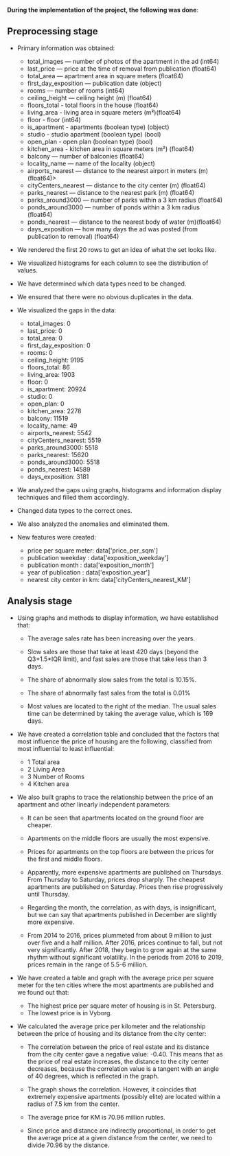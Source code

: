 **During the implementation of the project, the following was done**:

## Preprocessing stage
- Primary information was obtained:

    - total_images — number of photos of the apartment in the ad (int64)
    - last_price — price at the time of removal from publication (float64)
    - total_area — apartment area in square meters (float64)
    - first_day_exposition — publication date (object)
    - rooms — number of rooms (int64)
    - ceiling_height — ceiling height (m) (float64)
    - floors_total - total floors in the house (float64)
    - living_area - living area in square meters (m²)(float64)
    - floor - floor (int64)
    - is_apartment - apartments (boolean type) (object)
    - studio - studio apartment (boolean type) (bool)
    - open_plan - open plan (boolean type) (bool)
    - kitchen_area - kitchen area in square meters (m²) (float64)
    - balcony — number of balconies (float64)
    - locality_name — name of the locality (object)
    - airports_nearest — distance to the nearest airport in meters (m) (float64)>
    - cityCenters_nearest — distance to the city center (m) (float64)
    - parks_nearest — distance to the nearest park (m) (float64)
    - parks_around3000 — number of parks within a 3 km radius (float64)
    - ponds_around3000 — number of ponds within a 3 km radius (float64)
    - ponds_nearest — distance to the nearest body of water (m)(float64)
    - days_exposition — how many days the ad was posted (from publication to removal) (float64)

- We rendered the first 20 rows to get an idea of what the set looks like.
- We visualized histograms for each column to see the distribution of values.

- We have determined which data types need to be changed.

- We ensured that there were no obvious duplicates in the data.

- We visualized the gaps in the data:

  - total_images: 0
  - last_price: 0
  - total_area: 0
  - first_day_exposition: 0
  - rooms: 0
  - ceiling_height: 9195
  - floors_total: 86
  - living_area: 1903
  - floor: 0
  - is_apartment: 20924
  - studio: 0
  - open_plan: 0
  - kitchen_area: 2278
  - balcony: 11519
  - locality_name: 49
  - airports_nearest: 5542
  - cityCenters_nearest: 5519
  - parks_around3000: 5518
  - parks_nearest: 15620
  - ponds_around3000: 5518
  - ponds_nearest: 14589
  - days_exposition: 3181

- We analyzed the gaps using graphs, histograms and information display techniques and filled them accordingly.

- Changed data types to the correct ones.

- We also analyzed the anomalies and eliminated them.

- New features were created:

    - price per square meter: data['price_per_sqm']
    - publication weekday : data['exposition_weekday']
    - publication month : data['exposition_month']
    - year of publication : data['exposition_year']
    - nearest city center in km: data['cityCenters_nearest_KM']
  
## Analysis stage
- Using graphs and methods to display information, we have established that:

   - The average sales rate has been increasing over the years.
    
   - Slow sales are those that take at least 420 days (beyond the Q3+1.5*IQR limit), and fast sales are those that take less than 3 days.
    
   - The share of abnormally slow sales from the total is 10.15%.
    
   - The share of abnormally fast sales from the total is 0.01%
    
   - Most values are located to the right of the median. The usual sales time can be determined by taking the average value, which is 169 days.

- We have created a correlation table and concluded that the factors that most influence the price of housing are the following, classified from most influential to least influential:

    - 1 Total area
    - 2 Living Area
    - 3 Number of Rooms
    - 4 Kitchen area
      
- We also built graphs to trace the relationship between the price of an apartment and other linearly independent parameters:

    - It can be seen that apartments located on the ground floor are cheaper.
    
    - Apartments on the middle floors are usually the most expensive.
    
    - Prices for apartments on the top floors are between the prices for the first and middle floors.
    
    - Apparently, more expensive apartments are published on Thursdays. From Thursday to Saturday, prices drop sharply. The cheapest apartments are published on Saturday. Prices then rise progressively until Thursday.
    
    - Regarding the month, the correlation, as with days, is insignificant, but we can say that apartments published in December are slightly more expensive.
    
    - From 2014 to 2016, prices plummeted from about 9 million to just over five and a half million. After 2016, prices continue to fall, but not very significantly. After 2018, they begin to grow again at the same rhythm without significant volatility. In the periods from 2016 to 2019, prices remain in the range of 5.5-6 million.

- We have created a table and graph with the average price per square meter for the ten cities where the most apartments are published and we found out that:

    - The highest price per square meter of housing is in St. Petersburg.
    - The lowest price is in Vyborg.
- We calculated the average price per kilometer and the relationship between the price of housing and its distance from the city center:

    - The correlation between the price of real estate and its distance from the city center gave a negative value: -0.40. This means that as the price of real estate increases, the distance to the city center decreases, because the correlation value is a tangent with an angle of 40 degrees, which is reflected in the graph.

    - The graph shows the correlation. However, it coincides that extremely expensive apartments (possibly elite) are located within a radius of 7.5 km from the center.
    
    - The average price for KM is 70.96 million rubles.

    - Since price and distance are indirectly proportional, in order to get the average price at a given distance from the center, we need to divide 70.96 by the distance.
